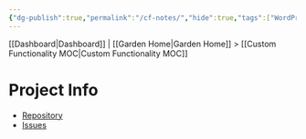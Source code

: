 ```yaml
---
{"dg-publish":true,"permalink":"/cf-notes/","hide":true,"tags":["WordPress","work"],"noteIcon":"1","created":"2024-08-19T20:57:42.822-07:00","updated":"2024-09-19T12:48:43.608-07:00"}
---
```


[[Dashboard\|Dashboard]] | [[Garden Home\|Garden Home]] > [[Custom Functionality MOC\|Custom Functionality MOC]]

# Project Info
- [Repository](https://github.com/ucsc/ucsc-custom-functionality)
- [Issues](https://github.com/ucsc/ucsc-custom-functionality/issues)
